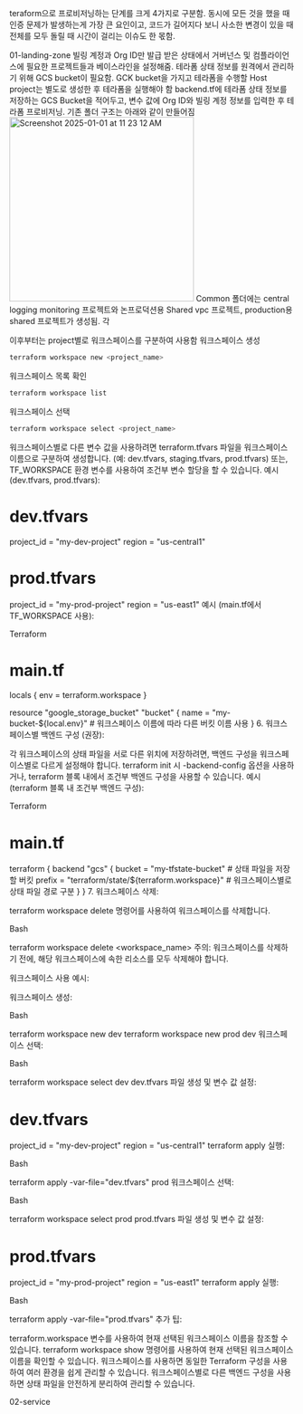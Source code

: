 teraform으로 프로비저닝하는 단계를 크게 4가지로 구분함. 동시에 모든 것을 했을 때 인증 문제가 발생하는게 가장 큰 요인이고, 코드가 길어지다 보니 사소한 변경이 있을 때 전체를 모두 돌릴 때 시간이 걸리는 이슈도 한 몫함.

01-landing-zone
빌링 계정과 Org ID만 발급 받은 상태에서 거버넌스 및 컴플라이언스에 필요한 프로젝트들과 베이스라인을 설정해줌. 
테라폼 상태 정보를 원격에서 관리하기 위해 GCS bucket이 필요함. GCK bucket을 가지고 테라폼을 수행할 Host project는 별도로 생성한 후 테라폼을 실행해야 함
backend.tf에 테라폼 상태 정보를 저장하는 GCS Bucket을 적어두고, 변수 값에 Org ID와 빌링 계정 정보를 입력한 후 테라폼 프로비저닝.
기존 폴더 구조는 아래와 같이 만들어짐
<img width="326" alt="Screenshot 2025-01-01 at 11 23 12 AM" src="https://github.com/user-attachments/assets/4d64ffb6-e453-4156-a02b-e96dd900c4be" />
Common 폴더에는 central logging monitoring 프로젝트와 논프로덕션용 Shared vpc 프로젝트, production용 shared 프로젝트가 생성됨. 
각 

이후부터는 project별로 워크스페이스를 구분하여 사용함
워크스페이스 생성
```bash
terraform workspace new <project_name>
```
워크스페이스 목록 확인
```bash
terraform workspace list
```
워크스페이스 선택
```bash
terraform workspace select <project_name>
```
워크스페이스별로 다른 변수 값을 사용하려면 terraform.tfvars 파일을 워크스페이스 이름으로 구분하여 생성합니다. (예: dev.tfvars, staging.tfvars, prod.tfvars)
또는, TF_WORKSPACE 환경 변수를 사용하여 조건부 변수 할당을 할 수 있습니다.
예시 (dev.tfvars, prod.tfvars):

# dev.tfvars
project_id = "my-dev-project"
region     = "us-central1"
# prod.tfvars
project_id = "my-prod-project"
region     = "us-east1"
예시 (main.tf에서 TF_WORKSPACE 사용):

Terraform

# main.tf

locals {
  env = terraform.workspace
}

resource "google_storage_bucket" "bucket" {
  name = "my-bucket-${local.env}" # 워크스페이스 이름에 따라 다른 버킷 이름 사용
}
6. 워크스페이스별 백엔드 구성 (권장):

각 워크스페이스의 상태 파일을 서로 다른 위치에 저장하려면, 백엔드 구성을 워크스페이스별로 다르게 설정해야 합니다.
terraform init 시 -backend-config 옵션을 사용하거나, terraform 블록 내에서 조건부 백엔드 구성을 사용할 수 있습니다.
예시 (terraform 블록 내 조건부 백엔드 구성):

Terraform

# main.tf

terraform {
  backend "gcs" {
    bucket = "my-tfstate-bucket"                  # 상태 파일을 저장할 버킷
    prefix = "terraform/state/${terraform.workspace}" # 워크스페이스별로 상태 파일 경로 구분
  }
}
7. 워크스페이스 삭제:

terraform workspace delete 명령어를 사용하여 워크스페이스를 삭제합니다.

Bash

terraform workspace delete <workspace_name>
주의: 워크스페이스를 삭제하기 전에, 해당 워크스페이스에 속한 리소스를 모두 삭제해야 합니다.

워크스페이스 사용 예시:

워크스페이스 생성:

Bash

terraform workspace new dev
terraform workspace new prod
dev 워크스페이스 선택:

Bash

terraform workspace select dev
dev.tfvars 파일 생성 및 변수 값 설정:

# dev.tfvars
project_id = "my-dev-project"
region     = "us-central1"
terraform apply 실행:

Bash

terraform apply -var-file="dev.tfvars"
prod 워크스페이스 선택:

Bash

terraform workspace select prod
prod.tfvars 파일 생성 및 변수 값 설정:

# prod.tfvars
project_id = "my-prod-project"
region     = "us-east1"
terraform apply 실행:

Bash

terraform apply -var-file="prod.tfvars"
추가 팁:

terraform.workspace 변수를 사용하여 현재 선택된 워크스페이스 이름을 참조할 수 있습니다.
terraform workspace show 명령어를 사용하여 현재 선택된 워크스페이스 이름을 확인할 수 있습니다.
워크스페이스를 사용하면 동일한 Terraform 구성을 사용하여 여러 환경을 쉽게 관리할 수 있습니다.
워크스페이스별로 다른 백엔드 구성을 사용하면 상태 파일을 안전하게 분리하여 관리할 수 있습니다.

02-service
